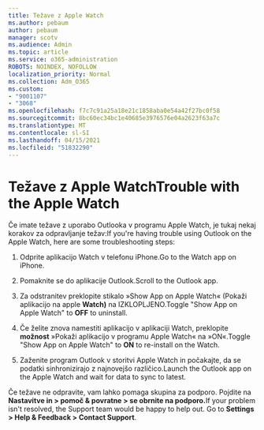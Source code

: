 ```yaml
---
title: Težave z Apple Watch
ms.author: pebaum
author: pebaum
manager: scotv
ms.audience: Admin
ms.topic: article
ms.service: o365-administration
ROBOTS: NOINDEX, NOFOLLOW
localization_priority: Normal
ms.collection: Adm_O365
ms.custom:
- "9001107"
- "3068"
ms.openlocfilehash: f7c7c91a25a18e21c1858aba0e54a42f27bc0f58
ms.sourcegitcommit: 8bc60ec34bc1e40685e3976576e04a2623f63a7c
ms.translationtype: MT
ms.contentlocale: sl-SI
ms.lasthandoff: 04/15/2021
ms.locfileid: "51832290"
---
```

# <a name="trouble-with-the-apple-watch"></a><span data-ttu-id="d8dd1-102">Težave z Apple Watch</span><span class="sxs-lookup"><span data-stu-id="d8dd1-102">Trouble with the Apple Watch</span></span>

<span data-ttu-id="d8dd1-103">Če imate težave z uporabo Outlooka v programu Apple Watch, je tukaj nekaj korakov za odpravljanje težav:</span><span class="sxs-lookup"><span data-stu-id="d8dd1-103">If you're having trouble using Outlook on the Apple Watch, here are some troubleshooting steps:</span></span> 

1. <span data-ttu-id="d8dd1-104">Odprite aplikacijo Watch v telefonu iPhone.</span><span class="sxs-lookup"><span data-stu-id="d8dd1-104">Go to the Watch app on iPhone.</span></span>

2. <span data-ttu-id="d8dd1-105">Pomaknite se do aplikacije Outlook.</span><span class="sxs-lookup"><span data-stu-id="d8dd1-105">Scroll to the Outlook app.</span></span>

3. <span data-ttu-id="d8dd1-106">Za odstranitev preklopite stikalo »Show App on Apple Watch« (Pokaži aplikacijo na apple **Watch)** na IZKLOPLJENO.</span><span class="sxs-lookup"><span data-stu-id="d8dd1-106">Toggle "Show App on Apple Watch" to **OFF** to uninstall.</span></span>

4. <span data-ttu-id="d8dd1-107">Če želite znova namestiti aplikacijo v aplikaciji Watch, preklopite **možnost** »Pokaži aplikacijo v programu Apple Watch« na »ON«.</span><span class="sxs-lookup"><span data-stu-id="d8dd1-107">Toggle "Show App on Apple Watch" to **ON** to re-install on the Watch.</span></span>

5. <span data-ttu-id="d8dd1-108">Zaženite program Outlook v storitvi Apple Watch in počakajte, da se podatki sinhronizirajo z najnovejšo različico.</span><span class="sxs-lookup"><span data-stu-id="d8dd1-108">Launch the Outlook app on the Apple Watch and wait for data to sync to latest.</span></span> 

<span data-ttu-id="d8dd1-109">Če težave ne odpravite, vam lahko pomaga skupina za podporo. Pojdite na **Nastavitve in > pomoč & povratne > se obrnite na podporo.**</span><span class="sxs-lookup"><span data-stu-id="d8dd1-109">If your problem isn't resolved, the Support team would be happy to help out. Go to **Settings > Help & Feedback > Contact Support**.</span></span> 